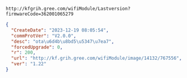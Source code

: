 `http://kfgrih.gree.com/wifiModule/Lastversion?firmwareCode=362001065279`

```json
{
  "CreateDate": "2023-12-19 08:05:54",
  "commProtVer": "V2.0.0",
  "desc": "ota\u6d4b\u8bd5\u5347\u7ea7",
  "forcedUpgrade": 0,
  "r": 200,
  "url": "http://kf.grih.gree.com/wifiModule/image/14132/767556",
  "ver": "1.22"
}
```